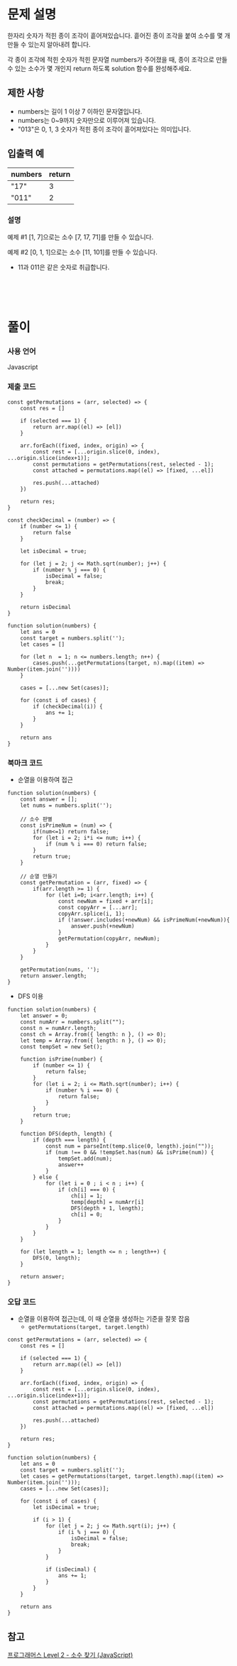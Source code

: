 # 문제 설명

한자리 숫자가 적힌 종이 조각이 흩어져있습니다. 흩어진 종이 조각을 붙여 소수를 몇 개 만들 수 있는지 알아내려 합니다.

각 종이 조각에 적힌 숫자가 적힌 문자열 numbers가 주어졌을 때, 종이 조각으로 만들 수 있는 소수가 몇 개인지 return 하도록 solution 함수를 완성해주세요.

## 제한 사항

- numbers는 길이 1 이상 7 이하인 문자열입니다.
- numbers는 0~9까지 숫자만으로 이루어져 있습니다.
- "013"은 0, 1, 3 숫자가 적힌 종이 조각이 흩어져있다는 의미입니다.

## 입출력 예

|numbers|return|
|--|--|
|"17"|3|
|"011"|2|

### 설명
예제 #1
[1, 7]으로는 소수 [7, 17, 71]를 만들 수 있습니다.

예제 #2
[0, 1, 1]으로는 소수 [11, 101]를 만들 수 있습니다.
- 11과 011은 같은 숫자로 취급합니다.

<br />
<br />
<br />

# 풀이

### 사용 언어

Javascript

### 제출 코드
```
const getPermutations = (arr, selected) => {
    const res = []
    
    if (selected === 1) {
        return arr.map((el) => [el])
    }
    
    arr.forEach((fixed, index, origin) => {
        const rest = [...origin.slice(0, index), ...origin.slice(index+1)];
        const permutations = getPermutations(rest, selected - 1);
        const attached = permutations.map((el) => [fixed, ...el])
        
        res.push(...attached)
    })
    
    return res;
}

const checkDecimal = (number) => {
    if (number <= 1) {
        return false
    }
    
    let isDecimal = true;
        
    for (let j = 2; j <= Math.sqrt(number); j++) {
        if (number % j === 0) {
            isDecimal = false;
            break;
        }
    }
    
    return isDecimal
}

function solution(numbers) {
    let ans = 0
    const target = numbers.split('');
    let cases = []
    
    for (let n  = 1; n <= numbers.length; n++) {
        cases.push(...getPermutations(target, n).map((item) => Number(item.join(''))))    
    }
    
    cases = [...new Set(cases)];
    
    for (const i of cases) {
        if (checkDecimal(i)) {
            ans += 1;
        }
    }
    
    return ans
}
```

### 북마크 코드
- 순열을 이용하여 접근
```
function solution(numbers) {
    const answer = [];
    let nums = numbers.split(''); 
    
    // 소수 판별
    const isPrimeNum = (num) => {
        if(num<=1) return false;
        for (let i = 2; i*i <= num; i++) {
            if (num % i === 0) return false;
        }
        return true;
    }
    
    // 순열 만들기
    const getPermutation = (arr, fixed) => {
        if(arr.length >= 1) {
            for (let i=0; i<arr.length; i++) {
                const newNum = fixed + arr[i];
                const copyArr = [...arr];
                copyArr.splice(i, 1);
                if (!answer.includes(+newNum) && isPrimeNum(+newNum)){
                    answer.push(+newNum) 
                }
                getPermutation(copyArr, newNum); 
            }
        }
    }
    
    getPermutation(nums, '');
    return answer.length;
}
```
- DFS 이용
```
function solution(numbers) {
    let answer = 0;
    const numArr = numbers.split("");
    const n = numArr.length;
    const ch = Array.from({ length: n }, () => 0);
    let temp = Array.from({ length: n }, () => 0);
    const tempSet = new Set();

    function isPrime(number) {
        if (number <= 1) {
            return false;
        }
        for (let i = 2; i <= Math.sqrt(number); i++) {
            if (number % i === 0) {
                return false;
            }
        }
        return true;
    }

    function DFS(depth, length) {
        if (depth === length) {
            const num = parseInt(temp.slice(0, length).join(""));
            if (num !== 0 && !tempSet.has(num) && isPrime(num)) {
                tempSet.add(num);
                answer++
            }
        } else {
            for (let i = 0 ; i < n ; i++) {
                if (ch[i] === 0) {    
                    ch[i] = 1;
                    temp[depth] = numArr[i]
                    DFS(depth + 1, length);
                    ch[i] = 0;
                }
            }
        }
    }

    for (let length = 1; length <= n ; length++) {        
        DFS(0, length);
    }

    return answer;
}
```

### 오답 코드
- 순열을 이용하여 접근는데, 이 때 순열을 생성하는 기준을 잘못 잡음
    - `getPermutations(target, target.length)`
```
const getPermutations = (arr, selected) => {
    const res = []
    
    if (selected === 1) {
        return arr.map((el) => [el])
    }
    
    arr.forEach((fixed, index, origin) => {
        const rest = [...origin.slice(0, index), ...origin.slice(index+1)];
        const permutations = getPermutations(rest, selected - 1);
        const attached = permutations.map((el) => [fixed, ...el])
        
        res.push(...attached)
    })
    
    return res;
}

function solution(numbers) {
    let ans = 0
    const target = numbers.split('');
    let cases = getPermutations(target, target.length).map((item) => Number(item.join('')));
    cases = [...new Set(cases)];
    
    for (const i of cases) {
        let isDecimal = true;
        
        if (i > 1) {
            for (let j = 2; j <= Math.sqrt(i); j++) {
                if (i % j === 0) {
                    isDecimal = false;
                    break;
                }
            }
        
            if (isDecimal) {
                ans += 1;
            }
        }
    }
    
    return ans
}
```

## 참고
[프로그래머스 Level 2 - 소수 찾기 (JavaScript)](https://han-joon-hyeok.github.io/posts/programmers-find-prime-number-level2/)